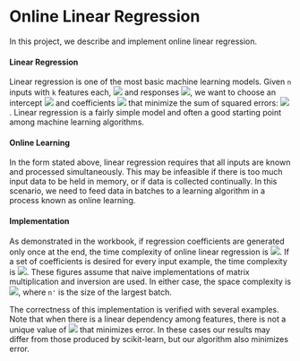 # Online Linear Regression

In this project, we describe and implement online linear regression.

#### Linear Regression

Linear regression is one of the most basic machine learning models. Given `n` inputs with `k` features each, <img src="https://latex.codecogs.com/gif.latex?X = (X_{1,1},X_{1,2},\ldots,X_{1,k}); \ldots; (X_{n,1},X_{n,2},\ldots,X_{n,k}) " /> and responses <img src="https://latex.codecogs.com/gif.latex?y = y_1,y_2,\ldots,y_n " />, we want to choose an intercept <img src="https://latex.codecogs.com/gif.latex?\beta_0" /> and coefficients <img src="https://latex.codecogs.com/gif.latex?\beta_1, \ldots, \beta_n" /> that minimize the sum of squared errors: <img src="https://latex.codecogs.com/gif.latex?\sum_{i=1}^n (y_i - \beta X_i)^2" />. Linear regression is a fairly simple model and often a good starting point among machine learning algorithms.

#### Online Learning

In the form stated above, linear regression requires that all inputs are known and processed simultaneously. This may be infeasible if there is too much input data to be held in memory, or if data is collected continually. In this scenario, we need to feed data in batches to a learning algorithm in a process known as online learning.

#### Implementation

As demonstrated in the workbook, if regression coefficients are generated only once at the end, the time complexity of online linear regression is <img src="https://latex.codecogs.com/gif.latex?O(nk^2+k^3)" />. If a set of coefficients is desired for every input example, the time complexity is <img src="https://latex.codecogs.com/gif.latex?O(nk^3)" />. These figures assume that naive implementations of matrix multiplication and inversion are used. In either case, the space complexity is <img src="https://latex.codecogs.com/gif.latex?O(n'k^2)" />, where `n'` is the size of the largest batch.

The correctness of this implementation is verified with several examples. Note that when there is a linear dependency among features, there is not a unique value of <img src="https://latex.codecogs.com/gif.latex?\beta" /> that minimizes error. In these cases our results may differ from those produced by scikit-learn, but our algorithm also minimizes error.